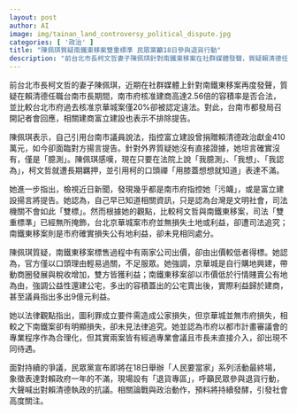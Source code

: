 ```yaml
---
layout: post
author: AI
image: img/tainan_land_controversy_political_dispute.jpg
categories: [ '政治' ]
title: "陳佩琪質疑南鐵東移案雙重標準 民眾黨籲18日參與退貨行動"
description: "前台北市長柯文哲妻子陳佩琪針對南鐵東移案在社群媒體發聲，質疑賴清德任台南市長時期市府核准容積率及標售流程，認為涉司法雙重標準。富立建設不排除提告，市都發局召開記者會回應。民眾黨將於18日舉辦退貨行動活動，批評賴政府施政。相關爭議與政治行動引發社會關注。"
---
```

前台北市長柯文哲的妻子陳佩琪，近期在社群媒體上針對南鐵東移案再度發聲，質疑在賴清德任職台南市長期間，南市府核准建商高達2.56倍的容積率是否合法，並比較台北市府過去核准京華城案僅20%卻被認定違法。對此，台南市都發局召開記者會回應，相關建商富立建設也表示不排除提告。

陳佩琪表示，自己引用台南市議員說法，指控富立建設曾捐贈賴清德政治獻金410萬元，如今卻面臨對方揚言提告。針對外界質疑她沒有直接證據，她坦言確實沒有，僅是「臆測」。陳佩琪感嘆，現在只要在法院上說「我臆測」、「我想」、「我認為」，柯文哲就遭長期羈押，並引用柯的口頭禪「用膝蓋想想就知道」表達不滿。

她進一步指出，檢視近日新聞，發現幾乎都是南市府指控她「污衊」，或是富立建設揚言將提告。她認為，自己早已知道相關資訊，只是認為台灣是文明社會，司法機關不會如此「雙標」。然而根據她的觀點，比較柯文哲與南鐵東移案，司法「雙重標準」已經無所掩飾，台北京華城案市府並無損失土地或利益，卻遭司法追究；南鐵東移案則是市府確實損失公有地利益，卻未見相同處分。

陳佩琪質疑，南鐵東移案標售過程中有兩家公司出價，卻由出價較低者得標。她認為，官方僅以口頭理由輕易過關，不足服眾。她強調，京華城是自行購地興建，帶動商圈發展與稅收增加，雙方皆獲利益；南鐵東移案卻以市價低於行情賤賣公有地為由，強調公益性還建公宅，多出的容積蓋出的公宅賣出後，實際利益歸於建商，甚至議員指出多出9億元利益。

她以法律觀點指出，圖利罪成立要件需造成公家損失，但京華城並無市府損失，相較之下南鐵案卻有明顯損失，卻未見法律追究。她並認為市府以都市計畫審議會的專業程序作為合理化，但其實兩案皆有經過專業會議且市長未直接介入，卻出現不同待遇。

面對持續的爭議，民眾黨宣布即將在18日舉辦「人民要當家」系列活動最終場，象徵表達對賴政府一年的不滿，現場設有「退貨專區」，呼籲民眾參與退貨行動，大聲喊出對賴清德執政的抗議。相關論戰與政治動作，預料將持續發酵，引發社會高度關注。